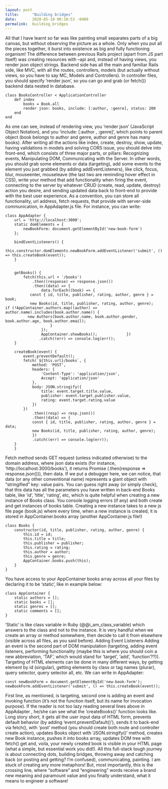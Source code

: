 ```yaml
---
layout: post
title:      "Building bridges"
date:       2020-05-10 00:10:53 -0400
permalink:  building_bridges
---
```


All that I have learnt so far was like painting small separates parts of a big canvas, but without observing the picture as a whole. Only when you put all the pieces together, it burst into existence as big and fully functioning organism!
The difference between previous Rails project (apart from JS part itself) was creating resources with –api and, instead of having views, you render json object strings. Backend side has all the main and familiar Rails side, like MVC, with all the routes, controllers, models (but actually without views, so you have to say MC, Models and Controllers). In controller files, you should specify ‘render json’, so you can go and grab (or fetch()) backend data nested in database.

```
class BooksController < ApplicationController
    def index
        books = Book.all
        render json: books, include: [:author, :genre], status: 200
    end
end
```

As one can see, instead of rendering view, you ‘render json’ (JavaScript Object Notation), and you ‘include: [:author , :genre]’, which points to parent object (book belongs to author and genre, author and genre has many books). After writing all the actions like index, create, destroy, show, update, having validations in models and solving CORS issue, you should delve into front-end, which consists of three major parts, or pillars: Recognizing events, Manipulating DOM, Communicating with the Server. In other words, you should grab some elements or data (targeting), add some events to the element you just grabbed (by adding addEventListeners), like click, focus, blur, mouseenter, mouseleave (the last two are reminding hover effect in CSS), write your method that add functionality when firing the event, connecting to the server by whatever CRUD (create, read, update, destroy) action you desire, and sending updated data back to front-end to provide with the best user experience.
As a convention, you can store all functionality, url address, fetch requests, that provide with server-side communication, in AppAdapter.js file. For instance, you can write:

```
class AppAdapter {
    url = 'http://localhost:3000';
    static domElements = {
        newBookForm: document.getElementById('new-book-form')
    };

    bindEventListeners() {
        this.constructor.domElements.newBookForm.addEventListener('submit', () => this.createBook(event));
    }


    getBooks() {
        fetch(this.url + '/books')
            .then((response) => response.json())
            .then((data) => {
                data.forEach((book) => {
           const { id, title, publisher, rating, author, genre } = book;
           new Books(id, title, publisher, rating, author, genre);   if (!AppContainer.authors.map((author) => author.name).includes(book.author.name)) {
          new Authors(book.author.name, book.author.gender, book.author.age, book.author.email);
                    }
                });
                AppContainer.showBooks();             })
               .catch((err) => console.log(err));
    }

    createBook(event) {
        event.preventDefault();
        fetch(`${this.url}/books`, {
            method: 'POST',
            headers: {
                'Content-Type': 'application/json',
                Accept: 'application/json'
            },
            body: JSON.stringify({
                title: event.target.title.value,
                publisher: event.target.publisher.value,
                rating: event.target.rating.value
            })
        })
            .then((resp) => resp.json())
            .then((data) => {
            const { id, title, publisher, rating, author, genre } = data;
            new Books(id, title, publisher, rating, author, genre);
            })
            .catch((err) => console.log(err));
    }
	}
```

Fetch method sends GET request (unless indicated otherwise) to the domain address, where json data exists (for instance, ‘http://localhost:3000/books’), it returns Promise (.then(response => response.json())), then data. If we put a debugger here, we can notice, that data (or any other conventional name) represents a giant object with “stringified” key: value pairs. You can guess right away (or simply check), that this data has all the parameters you have written in back-end Books table, like ‘id’, ‘title’, ‘rating’, etc, which is quite helpful when creating a new instance of Books class. You console logging errors (if any) and both create and get instances of books table. Creating a new instance takes  to a new js file page (book.js) where every time, when a new instance is created, it is stored in AppContainer.books array (another AppContainer.js file!)

```
class Books {
    constructor(id, title, publisher, rating, author, genre) {
        this.id = id;
        this.title = title;
        this.publisher = publisher;
        this.rating = rating;
        this.author = author;
        this.genre = genre;
        AppContainer.books.push(this); 
    }
}
```

You have access to your AppContainer books array across all your files by declaring it to be ‘static’, like in example below:

```
class AppContainer {
    static authors = []; 
    static books = [];
    static genres = [];
    static comments = [];
}
```

‘Static’ is like class variable in Ruby (@@i_am_class_variable) which answers to the class and not to the instance. It is very handful when we create an array or method somewhere, then decide to call it from elsewhere (visible across all files, as you said before).
Adding Event Listeners
Adding an event is the second part of DOM manipulation (targeting, adding event listeners, performing functionality (maybe this is where you should coin a new abbreviation, ‘TAF’, which would stand for ‘target’, ‘add’, ‘function’??)). Targeting of HTML elements can be done in many different ways, by getting element by id (singular), getting elements by class or tag names (plurar), query selector, query selector all, etc. We can write in AppAdapter:

```
const newBookForm = document.getElementById('new-book-form');
newBookForm.addEventListener('submit', () => this.createBook(event));
```

First line, as mentioned, is targeting, second one is adding an event and invoking function (it’s not the function itself, but its name for invocation purpose). If the reader is not too lazy reading several lines above in AppAdapter , he/she can see what the ‘createBooks()’ function looks like. Long story short, it gets all the user input data of HTML form, prevents default behavior (by adding ‘event.preventDafault()’), sends it to back-end via fetch(), with ‘post’ method (you  should create both route and controller create action), updates Books object with ‘JSON.stringify()’ method, creates new Book instance, pushes it into books array, updates DOM tree with fetch() get and, voila, your newly created book is visible in your HTML page (what a simple, but essential work you did!). 
All this full-stack tough journey is about connecting dots, building bridges, throwing away and catching back (or posting and getting? I’m confused), communicating, painting. I am stuck of creating any more metaphors! But, most importantly, this is the crossing line, where “software” and “engineering” words receive a brand new meaning and paramount value and you finally understand, what it means to engineer a software!
